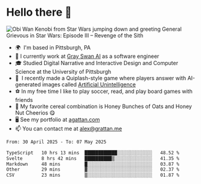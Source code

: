 <!--
**GameDog9988/GameDog9988** is a ✨ _special_ ✨ repository because its `README.md` (this file) appears on your GitHub profile.

Here are some ideas to get you started:

- 🔭 I’m currently working on ...
- 🌱 I’m currently learning ...
- 👯 I’m looking to collaborate on ...
- 🤔 I’m looking for help with ...
- 💬 Ask me about ...
- 📫 How to reach me: ...
- 😄 Pronouns: ...
- ⚡ Fun fact: ...
-->



Hello there 👋
==================================

![Obi Wan Kenobi from Star Wars jumping down and greeting General Grievous in Star Wars: Episode III – Revenge of the Sith](https://github.com/agrattan0820/agrattan0820/assets/51346343/689e56eb-29be-46a5-a079-28ea727b5f7e)


- 🌍  I'm based in Pittsburgh, PA
- 🦢  I currently work at [Gray Swan AI](https://www.grayswan.ai) as a software engineer
- 🎓  Studied Digital Narrative and Interactive Design and Computer Science at the University of Pittsburgh
- 👾  I recently made a Quiplash-style game where players answer with AI-generated images called [Artificial Unintelligence](https://github.com/agrattan0820/artificial-unintelligence)
- ⚽  In my free time I like to play soccer, read, and play board games with friends
- 🥣  My favorite cereal combination is Honey Bunches of Oats and Honey Nut Cheerios 😋
- 🖥️  See my portfolio at [agattan.com](http://agrattan.com/)
- 📫  You can contact me at [alex@grattan.me](mailto:alex@grattan.me)

<!--START_SECTION:waka-->

```txt
From: 30 April 2025 - To: 07 May 2025

TypeScript   10 hrs 13 mins  ████████████░░░░░░░░░░░░░   48.52 %
Svelte       8 hrs 42 mins   ██████████▒░░░░░░░░░░░░░░   41.35 %
Markdown     48 mins         █░░░░░░░░░░░░░░░░░░░░░░░░   03.87 %
Other        29 mins         ▓░░░░░░░░░░░░░░░░░░░░░░░░   02.37 %
CSV          23 mins         ▒░░░░░░░░░░░░░░░░░░░░░░░░   01.87 %
```

<!--END_SECTION:waka-->
